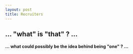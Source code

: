 ```yaml
---
layout: post
title: Recruiters
---
```


## **... "what" is "that" ? ...**  
   
   
   

#### ... what could possibly be the idea behind being "one" ? ...  
  
  




